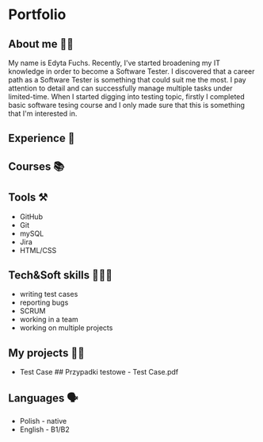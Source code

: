 # Portfolio

## About me 🙋‍♀️
My name is Edyta Fuchs. Recently, I've started broadening my IT knowledge in order to become a Software Tester. 
I discovered that a career path as a Software Tester is something that could suit me the most. 
I pay attention to detail and can successfully manage multiple tasks under limited-time.
When I started digging into testing topic, firstly I completed basic software tesing course and I only made sure that this is something that I'm interested in. 

## Experience 💼


## Courses 📚


## Tools ⚒
- GitHub
- Git
- mySQL
- Jira
- HTML/CSS

## Tech&Soft skills 👩🏼‍🎓
- writing test cases
- reporting bugs
- SCRUM
- working in a team
- working on multiple projects

## My projects 👩‍💻
- Test Case ## Przypadki testowe - Test Case.pdf 

## Languages 🗣
- Polish - native
- English - B1/B2
